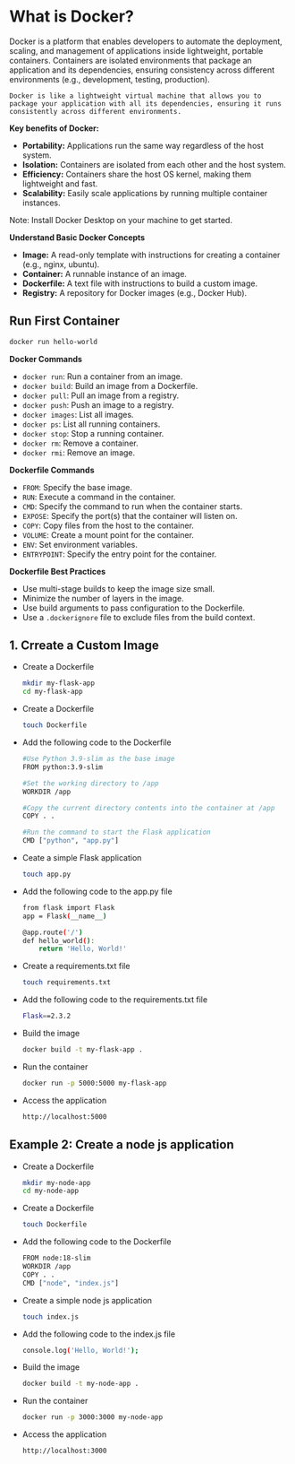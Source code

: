 # What is Docker?

Docker is a platform that enables developers to automate the deployment, scaling, and management of applications inside lightweight, portable containers. Containers are isolated environments that package an application and its dependencies, ensuring consistency across different environments (e.g., development, testing, production).

`Docker is like a lightweight virtual machine that allows you to package your application with all its dependencies, ensuring it runs consistently across different environments.`



**Key benefits of Docker:**

- **Portability:** Applications run the same way regardless of the host system.
- **Isolation:** Containers are isolated from each other and the host system.
- **Efficiency:** Containers share the host OS kernel, making them lightweight and fast.
- **Scalability:** Easily scale applications by running multiple container instances.

Note: Install Docker Desktop on your machine to get started.

**Understand Basic Docker Concepts**    

- **Image:** A read-only template with instructions for creating a container (e.g., nginx, ubuntu).
- **Container:** A runnable instance of an image.
- **Dockerfile:** A text file with instructions to build a custom image.
- **Registry:** A repository for Docker images (e.g., Docker Hub).

## Run First Container

```bash
docker run hello-world
```

**Docker Commands**

- `docker run`: Run a container from an image.
- `docker build`: Build an image from a Dockerfile.
- `docker pull`: Pull an image from a registry.
- `docker push`: Push an image to a registry.
- `docker images`: List all images.
- `docker ps`: List all running containers.
- `docker stop`: Stop a running container.
- `docker rm`: Remove a container.
- `docker rmi`: Remove an image.


**Dockerfile Commands**

- `FROM`: Specify the base image.
- `RUN`: Execute a command in the container.
- `CMD`: Specify the command to run when the container starts.
- `EXPOSE`: Specify the port(s) that the container will listen on.
- `COPY`: Copy files from the host to the container.
- `VOLUME`: Create a mount point for the container.
- `ENV`: Set environment variables.
- `ENTRYPOINT`: Specify the entry point for the container.


**Dockerfile Best Practices**

- Use multi-stage builds to keep the image size small.
- Minimize the number of layers in the image.
- Use build arguments to pass configuration to the Dockerfile.
- Use a `.dockerignore` file to exclude files from the build context.



## 1. Crreate a Custom Image

- Create a Dockerfile
    ```bash
    mkdir my-flask-app
    cd my-flask-app
    ```

- Create a Dockerfile

    ```bash
    touch Dockerfile
    ```

- Add the following code to the Dockerfile

    ```bash
    #Use Python 3.9-slim as the base image
    FROM python:3.9-slim

    #Set the working directory to /app
    WORKDIR /app

    #Copy the current directory contents into the container at /app
    COPY . .

    #Run the command to start the Flask application
    CMD ["python", "app.py"]
    ```

- Ceate a simple Flask application

    ```bash
    touch app.py
    ```

- Add the following code to the app.py file

    ```bash
    from flask import Flask
    app = Flask(__name__)

    @app.route('/')
    def hello_world():
        return 'Hello, World!'
    ```

- Create a requirements.txt file

    ```bash
    touch requirements.txt
    ```

- Add the following code to the requirements.txt file

    ```bash
    Flask==2.3.2
    ```

- Build the image

    ```bash
    docker build -t my-flask-app .
    ```

- Run the container

    ```bash
    docker run -p 5000:5000 my-flask-app
    ```

- Access the application

    ```bash
    http://localhost:5000
    ```


## Example 2: Create a node js application

- Create a Dockerfile

    ```bash
    mkdir my-node-app
    cd my-node-app
    ```

- Create a Dockerfile

    ```bash
    touch Dockerfile
    ```

- Add the following code to the Dockerfile

    ```bash
    FROM node:18-slim
    WORKDIR /app
    COPY . .
    CMD ["node", "index.js"]
    ```

- Create a simple node js application

    ```bash
    touch index.js
    ```


- Add the following code to the index.js file

    ```bash
    console.log('Hello, World!');
    ```


- Build the image

    ```bash
    docker build -t my-node-app .
    ```


- Run the container

    ```bash
    docker run -p 3000:3000 my-node-app
    ```


- Access the application

    ```bash
    http://localhost:3000
    ```


